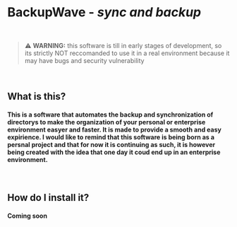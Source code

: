 # BackupWave - _sync and backup_

<br>

> :warning: __WARNING:__
> this software is till in early stages of development, so its strictly NOT reccomanded to use it in a real environment because it may have bugs and security vulnerability

<br>

## What is this?

#### This is a software that automates the backup and synchronization of directorys to make the organization of your personal or enterprise environment easyer and faster. It is made to provide a smooth and easy expirience. I would like to remind that this software is being born as a persnal project and that for now it is continuing as such, it is however being created with the idea that one day it coud end up in an enterprise environment. 

<br>

## How do I install it?

#### Coming soon

